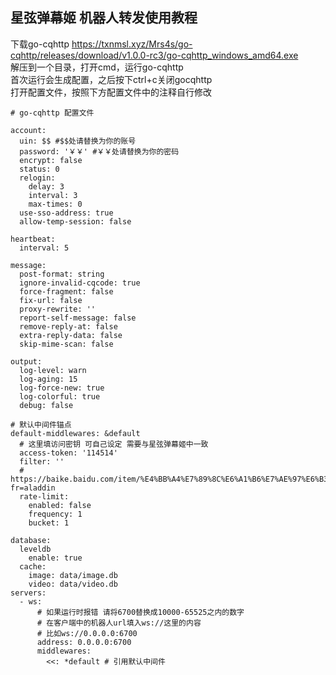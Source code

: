 ## 星弦弹幕姬 机器人转发使用教程
下载go-cqhttp https://txnmsl.xyz/Mrs4s/go-cqhttp/releases/download/v1.0.0-rc3/go-cqhttp_windows_amd64.exe <br>
解压到一个目录，打开cmd，运行go-cqhttp<br>
首次运行会生成配置，之后按下ctrl+c关闭gocqhttp<br>
打开配置文件，按照下方配置文件中的注释自行修改<br>
```
# go-cqhttp 配置文件

account:
  uin: $$ #$$处请替换为你的账号 
  password: '￥￥' #￥￥处请替换为你的密码 
  encrypt: false 
  status: 0      
  relogin:
    delay: 3  
    interval: 3 
    max-times: 0  
  use-sso-address: true
  allow-temp-session: false

heartbeat:
  interval: 5

message:
  post-format: string
  ignore-invalid-cqcode: true
  force-fragment: false
  fix-url: false
  proxy-rewrite: ''
  report-self-message: false
  remove-reply-at: false
  extra-reply-data: false
  skip-mime-scan: false

output:
  log-level: warn
  log-aging: 15
  log-force-new: true
  log-colorful: true
  debug: false

# 默认中间件锚点
default-middlewares: &default
  # 这里填访问密钥 可自己设定 需要与星弦弹幕姬中一致
  access-token: '114514'
  filter: ''
  # https://baike.baidu.com/item/%E4%BB%A4%E7%89%8C%E6%A1%B6%E7%AE%97%E6%B3%95/6597000?fr=aladdin
  rate-limit:
    enabled: false
    frequency: 1  
    bucket: 1 

database:
  leveldb
    enable: true
  cache:
    image: data/image.db
    video: data/video.db
servers:
  - ws:
      # 如果运行时报错 请将6700替换成10000-65525之内的数字
      # 在客户端中的机器人url填入ws://这里的内容
      # 比如ws://0.0.0.0:6700
      address: 0.0.0.0:6700
      middlewares:
        <<: *default # 引用默认中间件
```
